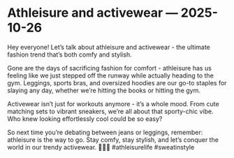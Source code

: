 # Athleisure and activewear — 2025-10-26

Hey everyone! Let’s talk about athleisure and activewear - the ultimate fashion trend that’s both comfy and stylish. 

Gone are the days of sacrificing fashion for comfort - athleisure has us feeling like we just stepped off the runway while actually heading to the gym. Leggings, sports bras, and oversized hoodies are our go-to staples for slaying any day, whether we’re hitting the books or hitting the gym.

Activewear isn’t just for workouts anymore - it’s a whole mood. From cute matching sets to vibrant sneakers, we’re all about that sporty-chic vibe. Who knew looking effortlessly cool could be so easy? 

So next time you’re debating between jeans or leggings, remember: athleisure is the way to go. Stay comfy, stay stylish, and let’s conquer the world in our trendy activewear. 💪🏼🔥 #athleisurelife #sweatinstyle